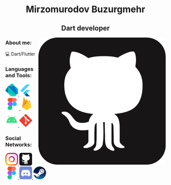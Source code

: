 <h1 align="center">Mirzomurodov Buzurgmehr</h1>
<h2 align="center">Dart developer</h2>

<img align="right" alt="Almaty" width="400" height="400" src="https://github.com/buzurg2003/buzurg2003/blob/main/GitHub.svg" />

<p align="left">
  <h3 align="left">About me: </h3>
  <p align="left"> 💻 Dart/Flutter</p>
</p>


<h3 align="left">Languages and Tools:</h3>
<p align="left"> 
  <a href="https://dart.dev" target="_blank" rel="noreferrer"> 
    <img src="https://github.com/buzurg2003/buzurg2003/blob/main/dart.svg" alt="dart" width="40" height="40"/> 
  </a>
  <a href="https://flutter.dev" target="_blank" rel="noreferrer">
    <img src="https://github.com/buzurg2003/buzurg2003/blob/main/flutter.svg" alt="flutter" width="37" height="37"/> 
  </a>
  <a href="https://www.figma.com/" target="_blank" rel="noreferrer"> 
    <img src="https://github.com/buzurg2003/buzurg2003/blob/main/figma.svg" alt="figma" width="43" height="38"/>
  </a> 
  <a href="https://firebase.google.com/" target="_blank" rel="noreferrer"> 
    <img src="https://github.com/buzurg2003/buzurg2003/blob/main/firebase.svg" alt="firebase" width="40" height="40"/> 
  </a> 
  <a href="https://developer.android.com/" target="_blank" rel="noreferrer">
    <img src="https://github.com/buzurg2003/buzurg2003/blob/main/android.svg" alt="android" width="40" height="50"/> 
  </a>
  <a href="https://git-scm.com/" target="_blank" rel="noreferrer"> 
    <img src="https://github.com/buzurg2003/buzurg2003/blob/main/git.svg" alt="git" width="40" height="40"/> 
  </a>
</p>

<h3 align="left">Social Networks:</h3>
<p align="left">
  <a href="https://www.instagram.com/programmer_2003/" target="blank">
    <img src="https://github.com/buzurg2003/buzurg2003/blob/main/instagram.svg" alt="Instagram" height="40" width="40" />
  </a>
  <a href="https://www.github.com/buzurg2003/" target="blank">
    <img src="https://github.com/buzurg2003/buzurg2003/blob/main/GitHub.svg" alt="Instagram" height="40" width="40" />
  </a>
  <a href="https://www.figma.com/files/user/1196491084090928540?fuid=1196491084090928540" target="blank">
    <img src="https://github.com/buzurg2003/buzurg2003/blob/main/figma.svg" alt="Figma" height="40" width="40" />
  </a>
  <a href="https://www.discord.com/buzurg2003/" target="blank">
    <img src="https://github.com/buzurg2003/buzurg2003/blob/main/discord.svg" alt="Discord" height="40" width="40" />
  </a>
  <a href="https://steamcommunity.com/profiles/76561199481300633/" target="blank">
    <img src="https://github.com/buzurg2003/buzurg2003/blob/main/steam.svg" alt="Instagram" height="40" width="40" />
  </a>
</p>
